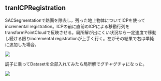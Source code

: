 tranICPRegistration
---
SACSegmentationで路面を除去し，残った地上物体についてICPを使ってincremental registration。ICPの前に直前のICPによる移動行列をtransformPointCloudで反映させる。局所解が出にくい状況なら一定速度で移動し続ける限りincremental registrationが上手く行く。左がその結果で右は単純に追加した場合。

![](https://github.com/eiichiromomma/pcl_samples/blob/master/tranICPRegistration/tranICPRegistration-screenshot.png)

調子に乗ってDatasetを全部入れてみたら局所解でグチャグチャになった。

![](https://github.com/eiichiromomma/pcl_samples/blob/master/tranICPRegistration/tranICPRegistration-screenshot2.png)
